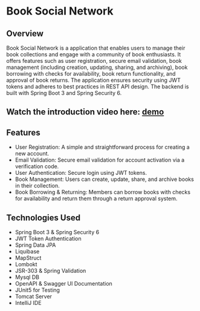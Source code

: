 # Book Social Network

## Overview

Book Social Network is a application that enables users to manage their book collections and engage with a community of book enthusiasts. It offers features such as user registration, secure email validation, book management (including creation, updating, sharing, and archiving), book borrowing with checks for availability, book return functionality, and approval of book returns. The application ensures security using JWT tokens and adheres to best practices in REST API design. The backend is built with Spring Boot 3 and Spring Security 6.

## Watch the introduction video here: [demo](https://drive.google.com/file/d/1zk0Juob8rah0E9vAJZyb-io9EDMpyuiH/view?usp=drivesdk)

## Features

- User Registration: A simple and straightforward process for creating a new account.
- Email Validation: Secure email validation for account activation via a verification code.
- User Authentication: Secure login using JWT tokens.
- Book Management: Users can create, update, share, and archive books in their collection.
- Book Borrowing & Returning: Members can borrow books with checks for availability and return them through a return approval system.

## Technologies Used

- Spring Boot 3 & Spring Security 6
- JWT Token Authentication
- Spring Data JPA
- Liquibase
- MapStruct
- Lombokt
- JSR-303 & Spring Validation
- Mysql DB
- OpenAPI & Swagger UI Documentation
- JUnit5 for Testing
- Tomcat Server
- IntelliJ IDE



